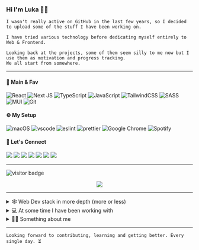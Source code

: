 ### Hi I'm Luka ✌🏼

```
I wasn't really active on GitHub in the last few years, so I decided to upload some of the stuff I have been working on.
```

```
I have tried various technology before dedicating myself entirely to Web & Frontend.
```

```
Looking back at the projects, some of them seem silly to me now but I use them as motivation and progress tracking. 
We all start from somewhere.
```
---

#### 🎯 Main & Fav
![React](https://img.shields.io/badge/react-%2320232a.svg?style=for-the-badge&logo=react&logoColor=%2361DAFB)
![Next JS](https://img.shields.io/badge/Next-black?style=for-the-badge&logo=next.js&logoColor=white)
![TypeScript](https://img.shields.io/badge/typescript-%23007ACC.svg?style=for-the-badge&logo=typescript&logoColor=white)
![JavaScript](https://img.shields.io/badge/javascript-%23323330.svg?style=for-the-badge&logo=javascript&logoColor=%23F7DF1E)
![TailwindCSS](https://img.shields.io/badge/tailwindcss-%2338B2AC.svg?style=for-the-badge&logo=tailwind-css&logoColor=white)
![SASS](https://img.shields.io/badge/SASS-hotpink.svg?style=for-the-badge&logo=SASS&logoColor=white)
![MUI](https://img.shields.io/badge/MUI-%230081CB.svg?style=for-the-badge&logo=mui&logoColor=white)
![Git](https://img.shields.io/badge/git-%23F05033.svg?style=for-the-badge&logo=git&logoColor=white)

#### ⚙️ My Setup
![macOS](https://img.shields.io/badge/mac%20os-000000?style=for-the-badge&logo=macos&logoColor=F0F0F0)
![vscode](https://img.shields.io/badge/VSCode-0078D4?style=for-the-badge&logo=visual%20studio%20code&logoColor=white)
![eslint](https://img.shields.io/badge/eslint-3A33D1?style=for-the-badge&logo=eslint&logoColor=white)
![prettier](https://img.shields.io/badge/prettier-1A2C34?style=for-the-badge&logo=prettier&logoColor=F7BA3E)
![Google Chrome](https://img.shields.io/badge/Google%20Chrome-4285F4?style=for-the-badge&logo=GoogleChrome&logoColor=white)
![Spotify](https://img.shields.io/badge/Spotify-1ED760?style=for-the-badge&logo=spotify&logoColor=white)

#### 📲 Let's Connect
<a href="https://linktr.ee/luka.dusak"><img src="https://img.shields.io/badge/linktree-39E09B?style=for-the-badge&logo=linktree&logoColor=white" /></a>
<a href="https://www.linkedin.com/in/lukadusak"><img src="https://img.shields.io/badge/linkedin-%230077B5.svg?style=for-the-badge&logo=linkedin&logoColor=white" /></a>
<a href="https://twitter.com/1ukadev"><img src="https://img.shields.io/badge/Twitter-%231DA1F2.svg?style=for-the-badge&logo=Twitter&logoColor=white" /></a>
<a href="https://dev.to/imluka"><img src="https://img.shields.io/badge/dev.to-0A0A0A?style=for-the-badge&logo=dev.to&logoColor=white" /></a>
<a href="https://medium.com/@im-luka"><img src="https://img.shields.io/badge/Medium-12100E?style=for-the-badge&logo=medium&logoColor=white" /></a>
<a href="https://hashnode.com/@imluka"><img src="https://img.shields.io/badge/Hashnode-2962FF?style=for-the-badge&logo=hashnode&logoColor=white" /></a>
<a href="https://codepen.io/im-luka"><img src="https://img.shields.io/badge/Codepen-000000?style=for-the-badge&logo=codepen&logoColor=white" /></a>

---

![visitor badge](https://visitor-badge.glitch.me/badge?page_id=im-luka.visitor-badge&left_color=black&right_color=purple)

<p align="center"><img src="https://user-images.githubusercontent.com/46372998/211175435-36d932f2-6197-43db-933e-ab216d19b342.gif" /></p>

---

<details>
<br />
<summary>🕸️ Web Dev stack in more depth (more or less)</summary>

![React Query](https://img.shields.io/badge/-React%20Query-FF4154?style=for-the-badge&logo=react%20query&logoColor=white)
![React Router](https://img.shields.io/badge/React_Router-CA4245?style=for-the-badge&logo=react-router&logoColor=white)
![Redux](https://img.shields.io/badge/redux-%23593d88.svg?style=for-the-badge&logo=redux&logoColor=white)
![Styled Components](https://img.shields.io/badge/styled--components-DB7093?style=for-the-badge&logo=styled-components&logoColor=white)
![HTML5](https://img.shields.io/badge/html5-%23E34F26.svg?style=for-the-badge&logo=html5&logoColor=white)
![css](https://img.shields.io/badge/CSS3-1572B6?style=for-the-badge&logo=css3&logoColor=white)
![Figma](https://img.shields.io/badge/figma-%23F24E1E.svg?style=for-the-badge&logo=figma&logoColor=white)

![NPM](https://img.shields.io/badge/NPM-%23000000.svg?style=for-the-badge&logo=npm&logoColor=white)
![Yarn](https://img.shields.io/badge/yarn-%232C8EBB.svg?style=for-the-badge&logo=yarn&logoColor=white)
![Markdown](https://img.shields.io/badge/markdown-%23000000.svg?style=for-the-badge&logo=markdown&logoColor=white)
![JWT](https://img.shields.io/badge/JWT-black?style=for-the-badge&logo=JSON%20web%20tokens)
![sentry](https://img.shields.io/badge/Sentry-black?style=for-the-badge&logo=Sentry&logoColor=#362D59)

![Postman](https://img.shields.io/badge/Postman-FF6C37?style=for-the-badge&logo=postman&logoColor=white)
![GraphQL](https://img.shields.io/badge/-GraphQL-E10098?style=for-the-badge&logo=graphql&logoColor=white)
![NodeJS](https://img.shields.io/badge/node.js-6DA55F?style=for-the-badge&logo=node.js&logoColor=white)
![Express.js](https://img.shields.io/badge/express.js-%23404d59.svg?style=for-the-badge&logo=express&logoColor=%2361DAFB)
![Strapi](https://img.shields.io/badge/strapi-%232E7EEA.svg?style=for-the-badge&logo=strapi&logoColor=white)
![MongoDB](https://img.shields.io/badge/MongoDB-%234ea94b.svg?style=for-the-badge&logo=mongodb&logoColor=white)

![Vercel](https://img.shields.io/badge/vercel-%23000000.svg?style=for-the-badge&logo=vercel&logoColor=white)
![Netlify](https://img.shields.io/badge/netlify-%23000000.svg?style=for-the-badge&logo=netlify&logoColor=#00C7B7)
![Firebase](https://img.shields.io/badge/firebase-%23039BE5.svg?style=for-the-badge&logo=firebase)
![Heroku](https://img.shields.io/badge/heroku-%23430098.svg?style=for-the-badge&logo=heroku&logoColor=white)

</details>

<details>
<br />
<summary>💻 At some time I have been working with</summary>

![Unity](https://img.shields.io/badge/unity-%23000000.svg?style=for-the-badge&logo=unity&logoColor=white)
![Angular](https://img.shields.io/badge/angular-%23DD0031.svg?style=for-the-badge&logo=angular&logoColor=white)
![Flutter](https://img.shields.io/badge/Flutter-%2302569B.svg?style=for-the-badge&logo=Flutter&logoColor=white)
![Dart](https://img.shields.io/badge/dart-%230175C2.svg?style=for-the-badge&logo=dart&logoColor=white)
![.Net](https://img.shields.io/badge/.NET-5C2D91?style=for-the-badge&logo=.net&logoColor=white)
![C#](https://img.shields.io/badge/c%23-%23239120.svg?style=for-the-badge&logo=c-sharp&logoColor=white)
![Python](https://img.shields.io/badge/python-3670A0?style=for-the-badge&logo=python&logoColor=ffdd54)
![PyTorch](https://img.shields.io/badge/PyTorch-%23EE4C2C.svg?style=for-the-badge&logo=PyTorch&logoColor=white)
![Kotlin](https://img.shields.io/badge/kotlin-%237F52FF.svg?style=for-the-badge&logo=kotlin&logoColor=white)
![Java](https://img.shields.io/badge/java-%23ED8B00.svg?style=for-the-badge&logo=java&logoColor=white)
![PHP](https://img.shields.io/badge/php-%23777BB4.svg?style=for-the-badge&logo=php&logoColor=white)
![C](https://img.shields.io/badge/c-%2300599C.svg?style=for-the-badge&logo=c&logoColor=white)
![C++](https://img.shields.io/badge/c++-%2300599C.svg?style=for-the-badge&logo=c%2B%2B&logoColor=white)
![MicrosoftSQLServer](https://img.shields.io/badge/Microsoft%20SQL%20Sever-CC2927?style=for-the-badge&logo=microsoft%20sql%20server&logoColor=white)
![MySQL](https://img.shields.io/badge/mysql-%2300f.svg?style=for-the-badge&logo=mysql&logoColor=white)
![Postgres](https://img.shields.io/badge/postgres-%23316192.svg?style=for-the-badge&logo=postgresql&logoColor=white)

</details>

<details>
<br />
<summary>🥷🏼 Something about me</summary>

→ Working as Frontend Engineer  
→ Graduated in Computer Software Engineering from Zagreb University of Applied Sciences  
→ Played professional basketball for 10 years before committing myself full-time to development  
→ Learning everything about Web with an emphasis on Frontend  
→ Decided that 2023 is going to be the best year of my life  
→ Really into music - self-taught guitar player & learning music production  
→ Apart from coding & music, very interested in sports, movies & reading books  

→ Work the hardest, give your absolute best in whatever you do & never quit 
<blockquote><i>“It's hard to beat a person who never gives up.“</i> - Babe Ruth</blockquote>
  
🪐

</details>

---

```
Looking forward to contributing, learning and getting better. Every single day. ⏳
```


